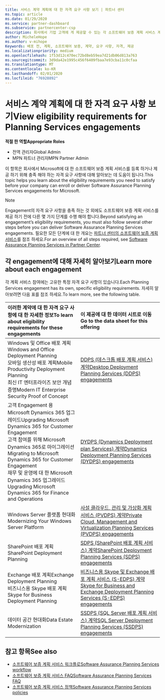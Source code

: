 ```yaml
---
title: 서비스 계약 계획에 대 한 자격 요구 사항 보기 | 파트너 센터
ms.topic: article
ms.date: 01/29/2020
ms.service: partner-dashboard
ms.subservice: partnercenter-csp
description: 회사에서 기업 고객에 게 제공할 수 있는 각 소프트웨어 보증 계획 서비스 계약에 대 한 자격 요구 사항에 대해 알아봅니다.
author: MicheleHope
ms.author: v-mihope
Keywords: 배포 전, 계획, 소프트웨어 보증, 계약, 요구 사항, 자격, 제공
ms.localizationpriority: medium
ms.openlocfilehash: 1f53d12c470ec72bd8eb59ea7d21db06d813a763
ms.sourcegitcommit: 3d9da42e1995c456f6409fbaa7e93cba11c0cfaa
ms.translationtype: MT
ms.contentlocale: ko-KR
ms.lasthandoff: 02/01/2020
ms.locfileid: "76928892"
---
```

# <a name="view-eligibility-requirements-for-planning-services-engagements"></a><span data-ttu-id="0e81c-104">서비스 계약 계획에 대 한 자격 요구 사항 보기</span><span class="sxs-lookup"><span data-stu-id="0e81c-104">View eligibility requirements for Planning Services engagements</span></span>

<span data-ttu-id="0e81c-105">**적절 한 역할**</span><span class="sxs-lookup"><span data-stu-id="0e81c-105">**Appropriate Roles**</span></span>

- <span data-ttu-id="0e81c-106">전역 관리자</span><span class="sxs-lookup"><span data-stu-id="0e81c-106">Global Admin</span></span>
- <span data-ttu-id="0e81c-107">MPN 파트너 관리자</span><span class="sxs-lookup"><span data-stu-id="0e81c-107">MPN Partner Admin</span></span>

<span data-ttu-id="0e81c-108">이 항목은 회사에서 Microsoft에 대 한 소프트웨어 보증 계획 서비스를 등록 하거나 제공 하기 위해 충족 해야 하는 자격 요구 사항에 대해 알아보는 데 도움이 됩니다.</span><span class="sxs-lookup"><span data-stu-id="0e81c-108">This topic helps you learn about the eligibility requirements you need to satisfy before your company can enroll or deliver Software Assurance Planning Services engagements for Microsoft.</span></span>

>[!NOTE]
> <span data-ttu-id="0e81c-109">Engagement의 자격 요구 사항을 충족 하는 것 외에도 소프트웨어 보증 계획 서비스를 제공 하기 전에 다른 몇 가지 단계를 수행 해야 합니다.</span><span class="sxs-lookup"><span data-stu-id="0e81c-109">Beyond satisfying an engagement’s eligibility requirements, you must also follow several other steps before you can deliver Software Assurance Planning Services engagements.</span></span> <span data-ttu-id="0e81c-110">필요한 모든 단계에 대 한 개요는 [파트너 센터의 소프트웨어 보증 계획 서비스](software-assurance-dps.md)를 참조 하세요.</span><span class="sxs-lookup"><span data-stu-id="0e81c-110">For an overview of all steps required, see [Software Assurance Planning Services in Partner Center](software-assurance-dps.md).</span></span>

## <a name="learn-more-about-each-engagement"></a><span data-ttu-id="0e81c-111">각 engagement에 대해 자세히 알아보기</span><span class="sxs-lookup"><span data-stu-id="0e81c-111">Learn more about each engagement</span></span>

<span data-ttu-id="0e81c-112">각 계획 서비스 참여에는 고유한 특정 자격 요구 사항이 있습니다.</span><span class="sxs-lookup"><span data-stu-id="0e81c-112">Each Planning Services engagement has its own, specific eligibility requirements.</span></span> <span data-ttu-id="0e81c-113">자세히 알아보려면 다음 표를 참조 하세요.</span><span class="sxs-lookup"><span data-stu-id="0e81c-113">To learn more, see the following table.</span></span>

|<span data-ttu-id="0e81c-114">**이러한 계약에 대 한 자격 요구 사항에 대 한 자세한 정보**</span><span class="sxs-lookup"><span data-stu-id="0e81c-114">**To learn about eligibility requirements for these engagements**</span></span>   |<span data-ttu-id="0e81c-115">**이 제공에 대 한 데이터 시트로 이동**</span><span class="sxs-lookup"><span data-stu-id="0e81c-115">**Go to the data sheet for this offering**</span></span>  |
|:------------------------------------|:------------------|
| <span data-ttu-id="0e81c-116">Windows 및 Office 배포 계획</span><span class="sxs-lookup"><span data-stu-id="0e81c-116">Windows and Office Deployment Planning</span></span><br> <span data-ttu-id="0e81c-117">모바일 생산성 배포 계획</span><span class="sxs-lookup"><span data-stu-id="0e81c-117">Mobile Productivity Deployment Planning</span></span><br> <span data-ttu-id="0e81c-118">최신 IT 엔터프라이즈 보안 개념 증명</span><span class="sxs-lookup"><span data-stu-id="0e81c-118">Modern IT Enterprise Security Proof of Concept</span></span></br>  | [<span data-ttu-id="0e81c-119">DDPS (데스크톱 배포 계획 서비스) 계약</span><span class="sxs-lookup"><span data-stu-id="0e81c-119">Desktop Deployment Planning Services (DDPS) engagements</span></span>](https://go.microsoft.com/fwlink/?linkid=2116072) |
| <span data-ttu-id="0e81c-120">고객 Engagement 용 Microsoft Dynamics 365 업그레이드</span><span class="sxs-lookup"><span data-stu-id="0e81c-120">Upgrading Microsoft Dynamics 365 for Customer Engagement</span></span><br> <span data-ttu-id="0e81c-121">고객 참여를 위해 Microsoft Dynamics 365로 마이그레이션</span><span class="sxs-lookup"><span data-stu-id="0e81c-121">Migrating to Microsoft Dynamics 365 for Customer Engagement</span></span><br> <span data-ttu-id="0e81c-122">재무 및 운영에 대 한 Microsoft Dynamics 365 업그레이드</span><span class="sxs-lookup"><span data-stu-id="0e81c-122">Upgrading Microsoft Dynamics 365 for Finance and Operations</span></span></br>  | [<span data-ttu-id="0e81c-123">DYDPS (Dynamics Deployment plan Services) 계약</span><span class="sxs-lookup"><span data-stu-id="0e81c-123">Dynamics Deployment Planning Services (DYDPS) engagements</span></span>](https://go.microsoft.com/fwlink/?linkid=2116073)  |
| <span data-ttu-id="0e81c-124">Windows Server 플랫폼 현대화</span><span class="sxs-lookup"><span data-stu-id="0e81c-124">Modernizing Your Windows Server Platform</span></span> | [<span data-ttu-id="0e81c-125">사설 클라우드, 관리 및 가상화 계획 서비스 (PVDPS) 계약</span><span class="sxs-lookup"><span data-stu-id="0e81c-125">Private Cloud, Management and Virtualization Planning Services (PVDPS) engagements</span></span>](https://go.microsoft.com/fwlink/?linkid=2115982) |
| <span data-ttu-id="0e81c-126">SharePoint 배포 계획</span><span class="sxs-lookup"><span data-stu-id="0e81c-126">SharePoint Deployment Planning</span></span>   | [<span data-ttu-id="0e81c-127">SDPS (SharePoint 배포 계획 서비스) 계약</span><span class="sxs-lookup"><span data-stu-id="0e81c-127">SharePoint Deployment Planning Services (SDPS) engagements</span></span>](https://go.microsoft.com/fwlink/?linkid=2116074)  |
| <span data-ttu-id="0e81c-128">Exchange 배포 계획</span><span class="sxs-lookup"><span data-stu-id="0e81c-128">Exchange Deployment Planning</span></span><br> <span data-ttu-id="0e81c-129">비즈니스용 Skype 배포 계획</span><span class="sxs-lookup"><span data-stu-id="0e81c-129">Skype for Business Deployment Planning</span></span></br>  | [<span data-ttu-id="0e81c-130">비즈니스용 Skype 및 Exchange 배포 계획 서비스 (S-EDPS) 계약</span><span class="sxs-lookup"><span data-stu-id="0e81c-130">Skype for Business and Exchange Deployment Planning Services (S-EDPS) engagements</span></span>](https://go.microsoft.com/fwlink/?linkid=2116075)  |
| <span data-ttu-id="0e81c-131">데이터 공간 현대화</span><span class="sxs-lookup"><span data-stu-id="0e81c-131">Data Estate Modernization</span></span>  | [<span data-ttu-id="0e81c-132">SSDPS (SQL Server 배포 계획 서비스) 계약</span><span class="sxs-lookup"><span data-stu-id="0e81c-132">SQL Server Deployment Planning Services (SSDPS) engagements</span></span>](https://go.microsoft.com/fwlink/?linkid=2116076)  |

## <a name="see-also"></a><span data-ttu-id="0e81c-133">참고 항목</span><span class="sxs-lookup"><span data-stu-id="0e81c-133">See also</span></span>

- [<span data-ttu-id="0e81c-134">소프트웨어 보증 계획 서비스 워크플로</span><span class="sxs-lookup"><span data-stu-id="0e81c-134">Software Assurance Planning Services workflow</span></span>](https://go.microsoft.com/fwlink/?linkid=2115983)
- [<span data-ttu-id="0e81c-135">소프트웨어 보증 계획 서비스 FAQ</span><span class="sxs-lookup"><span data-stu-id="0e81c-135">Software Assurance Planning Services FAQ</span></span>](https://go.microsoft.com/fwlink/?linkid=2116077)
- [<span data-ttu-id="0e81c-136">소프트웨어 보증 계획 서비스 정책</span><span class="sxs-lookup"><span data-stu-id="0e81c-136">Software Assurance Planning Services policies</span></span>](https://go.microsoft.com/fwlink/?linkid=2115984)
